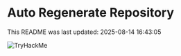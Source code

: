 # Auto Regenerate Repository

This README was last updated: 2025-08-14 16:43:05

 ![TryHackMe](https://tryhackme.com/badge/533634)